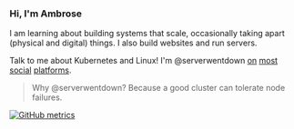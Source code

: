 
### Hi, I'm Ambrose

I am learning about building systems that scale, occasionally taking apart (physical and digital) things. I also build websites and run servers.

Talk to me about Kubernetes and Linux! I'm @serverwentdown [on](https://instagram.com/serverwentdown) [most](https://twitter.com/serverwentdown) [social](https://keybase.io/serverwentdown) [platforms](https://t.me/serverwentdown). 

> Why @serverwentdown? Because a good cluster can tolerate node failures. 

[![GitHub metrics](https://metrics.lecoq.io/serverwentdown?languages=1&followup=1)](https://github.com/lowlighter/metrics)
